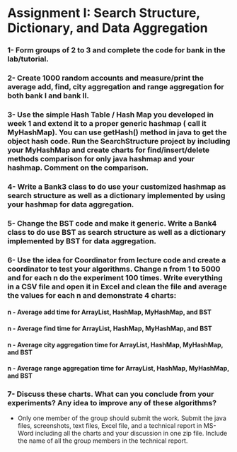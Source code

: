 # Assignment I: Search Structure, Dictionary, and Data Aggregation 
### 1- Form groups of 2 to 3 and complete the code for bank in the lab/tutorial.

### 2- Create 1000 random accounts and measure/print the average add, find, city aggregation and range aggregation for both bank I and bank II.

### 3- Use the simple Hash Table / Hash Map you developed in week 1 and extend it to a proper generic hashmap ( call it MyHashMap). You can use getHash() method in java to get the object hash code. Run the SearchStructure project by including your MyHashMap and create charts for find/insert/delete methods comparison for only java hashmap and your hashmap. Comment on the comparison.

### 4- Write a Bank3 class to do use your customized hashmap as search structure as well as a dictionary implemented by using your hashmap for data aggregation.

### 5- Change the BST code and make it generic. Write a Bank4 class to do use BST as search structure as well as a dictionary implemented by BST for data aggregation.


### 6- Use the idea for Coordinator from lecture code and create a coordinator to test your algorithms. Change n from 1 to 5000 and for each n do the experiment 100 times. Write everything in a CSV file and open it in Excel and clean the file and average the values for each n and demonstrate 4 charts:
#### n - Average add time for ArrayList, HashMap, MyHashMap, and BST
#### n - Average find time for ArrayList, HashMap, MyHashMap, and BST
#### n - Average city aggregation time for ArrayList, HashMap, MyHashMap, and BST
#### n - Average range aggregation time for ArrayList, HashMap, MyHashMap, and BST

### 7- Discuss these charts. What can you conclude from your experiments? Any idea to improve any of these algorithms?
* Only one member of the group should submit the work. Submit the java files, screenshots, text files, Excel file, and a technical report in MS-Word including all the charts and your discussion in one zip file. Include the name of all the group members in the technical report.
